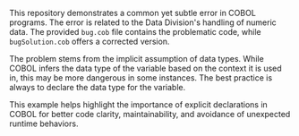 This repository demonstrates a common yet subtle error in COBOL programs.  The error is related to the Data Division's handling of numeric data.  The provided `bug.cob` file contains the problematic code, while `bugSolution.cob` offers a corrected version.

The problem stems from the implicit assumption of data types. While COBOL infers the data type of the variable based on the context it is used in, this may be more dangerous in some instances. The best practice is always to declare the data type for the variable.

This example helps highlight the importance of explicit declarations in COBOL for better code clarity, maintainability, and avoidance of unexpected runtime behaviors.